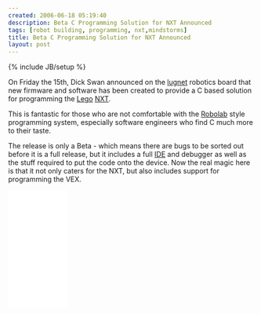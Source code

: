 ```yaml
---
created: 2006-06-18 05:19:40
description: Beta C Programming Solution for NXT Announced
tags: [robot building, programming, nxt,mindstorms]
title: Beta C Programming Solution for NXT Announced
layout: post
---
```

{% include JB/setup %}

On Friday the 15th, Dick Swan announced on the [lugnet](/wiki/lugnet.html "Lego Users Group Network") robotics board that new firmware and software has been created to provide a C based solution for programming the [Lego](/wiki/lego.html "The best known construction toy") [NXT](/wiki/nxt.html "Legos NeXT generation robotics kit").

This is fantastic for those who are not comfortable with the [Robolab](/wiki/robolab.html "Robolab") style programming system, especially software engineers who find C much more to their taste.

The release is only a Beta - which means there are bugs to be sorted out before it is a full release, but it includes a full [IDE](/wiki/idetool.html "Integrated Development Environment") and debugger as well as the stuff required to put the code onto the device. Now the real magic here is that it not only caters for the NXT, but also includes support for programming the VEX.

<iframe style="width:120px;height:240px;" marginwidth="0" marginheight="0" scrolling="no" frameborder="0" src="//ws-eu.amazon-adsystem.com/widgets/q?ServiceVersion=20070822&OneJS=1&Operation=GetAdHtml&MarketPlace=GB&source=ss&ref=as_ss_li_til&ad_type=product_link&tracking_id=orionrobots-21&language=en_GB&marketplace=amazon&region=GB&placement=B082WD5YV9&asins=B082WD5YV9&linkId=e40e6e6802507d8646f3131923f1dea1&show_border=true&link_opens_in_new_window=true"></iframe><!-- lego mindstorms review 2021 -->
